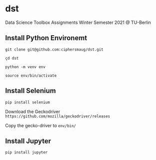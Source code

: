 # dst
Data Science Toolbox Assignments Winter Semester 2021 @ TU-Berlin




## Install Python Environemt

`git clone git@github.com:ciphersmaug/dst.git`

`çd dst`

`python -m venv env`

`source env/bin/activate`

## Install Selenium

`pip install selenium`

Download the Geckodriver
`https://github.com/mozilla/geckodriver/releases`

Copy the gecko-driver to `env/bin/`


## Install Jupyter
`pip install jupyter`